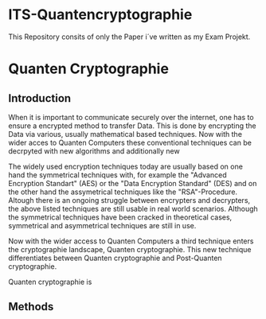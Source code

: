 # ITS-Quantencryptographie

This Repository consits of only the Paper i´ve written as my Exam Projekt.

# Quanten Cryptographie
## Introduction
When it is important to communicate securely over the internet, one has to ensure a encrypted method to transfer Data. This is done by encrypting the Data via various, usually mathematical based techniques. Now with the wider acces to Quanten Computers these conventional techniques can be decrpyted with new algorithms and additionally new 

The widely used encryption techniques today are usually based on one hand the symmetrical techniques with, for example the "Advanced Encryption Standart" (AES) or the "Data Encryption Standard" (DES) and on the other hand the assymetrical techniques like the "RSA"-Procedure. Altough there is an ongoing struggle between encrypters and decrypters, the above listed techniques are still usable in real world scenarios. Although the symmetrical techniques have been cracked in theoretical cases, symmetrical and asymmetrical techniques are still in use.

Now with the wider access to Quanten Computers a third technique enters the cryptographie landscape, Quanten cryptographie. This new technique differentiates between Quanten cryptographie and Post-Quanten cryptographie.

Quanten cryptographie is 

## Methods

